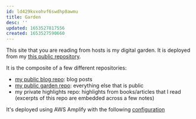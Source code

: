 ```yaml
---
id: ld429kvxohvf6swdhp0awmu
title: Garden
desc: ''
updated: 1653527817556
created: 1653527590660
---
```


This site that you are reading from hosts is my digital garden.
It is deployed from my [this public repository](https://github.com/kevinslin/kevin-public-garden).

It is the composite of a few different repositories:
- [my public blog repo](https://github.com/kevinslin/kevin-blog.git): blog posts
- [my public garden repo](git@github.com:kevinslin/kevin-public.git): everything else that is public
- my private highlights repo: highlights from books/articles that I read (excerpts of this repo are embedded across a few notes)

It's deployed using AWS Amplify with the following [configuration](https://github.com/kevinslin/kevin-public-garden/blob/main/amplify.yml)